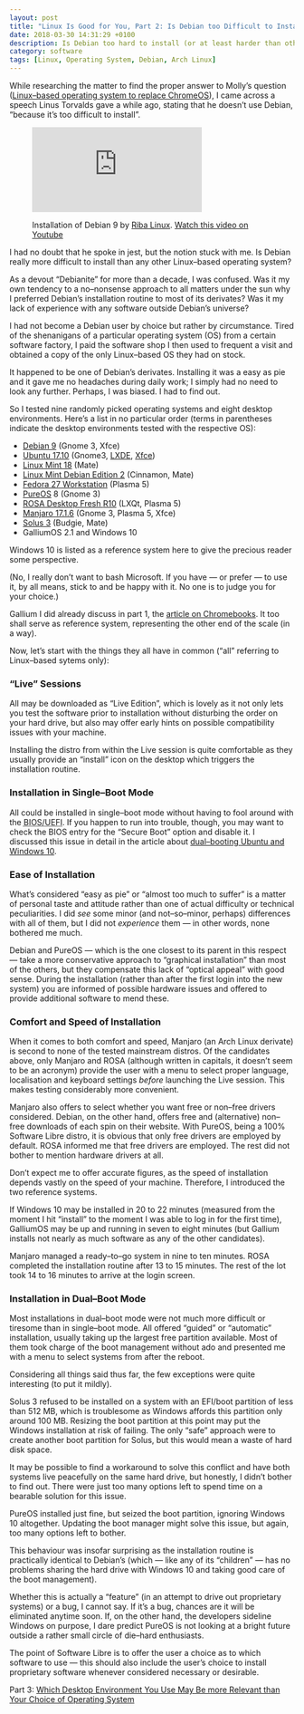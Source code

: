 ```yaml
---
layout: post
title: "Linux Is Good for You, Part 2: Is Debian too Difficult to Install?"
date: 2018-03-30 14:31:29 +0100
description: Is Debian too hard to install (or at least harder than others)?
category: software
tags: [Linux, Operating System, Debian, Arch Linux]
---
```

While researching the matter to find the proper answer to Molly’s question (<a href="{{ site.baseurl }}{% post_url 2018-03-29-easy-guide-linux-chromebooks %}">Linux–based operating system to replace Chrome<abbr>OS</abbr></a>), I came across a speech Linus Torvalds gave a while ago, stating that he doesn’t use Debian, “because it’s too difficult to install”.<!--more-->

<figure>
<div class="youtube">
<iframe src="https://www.youtube.com/embed/sd7SMnsEEYM" frameborder="0" allowfullscreen></iframe>
</div>
<figcaption>
<p>Installation of Debian 9 by <a rel="external" title="Youtube channel of Riba Linux" href="https://www.youtube.com/channel/UCuHJawjMUOk4gjywwDg727w">Riba Linux</a>. <a rel="external" href="https://www.youtube.com/watch?v=sd7SMnsEEYM">Watch this video on Youtube</a></p>
</figcaption>
</figure>

I had no doubt that he spoke in jest, but the notion stuck with me. Is Debian really more difficult to install than any other Linux–based operating system?

As a devout “Debianite” for more than a decade, I was confused. Was it my own tendency to a no–nonsense approach to all matters under the sun why I preferred Debian’s installation routine to most of its derivates? Was it my lack of experience with any software outside Debian’s universe?

I had not become a Debian user by choice but rather by circumstance. Tired of the shenanigans of a particular operating system (<abbr>OS</abbr>) from a certain software factory, I paid the software shop I then used to frequent a visit and obtained a copy of the only Linux–based <abbr>OS</abbr> they had on stock.

It happened to be one of Debian’s derivates. Installing it was a easy as pie and it gave me no headaches during daily work; I simply had no need to look any further. Perhaps, I was biased. I had to find out.

So I tested nine randomly picked operating systems and eight desktop environments. Here’s a list in no particular order (terms in parentheses indicate the desktop environments tested with the respective <abbr>OS</abbr>):

<ul>
<li><a rel="external" title="home page of Debian" href="https://www.debian.org/">Debian 9</a> (Gnome 3, <abbr>Xfce</abbr>)</li>
<li><a rel="external" title="home page of Ubuntu" href="https://www.ubuntu.com/">Ubuntu 17.10</a> (Gnome3, <a rel="external" title="home page of Lubuntu" href="https://lubuntu.net/"><abbr>LXDE</abbr></a>, <a rel="external" title="home page of Xubuntu" href="https://xubuntu.org/"><abbr>Xfce</abbr></a>)</li>
<li><a rel="external" title="home page of Linux Mint" href="https://linuxmint.com/">Linux Mint 18</a> (Mate)</li>
<li><a rel="external" title="home page of LMDE" href="https://www.linuxmint.com/download_lmde.php">Linux Mint Debian Edition 2</a> (Cinnamon, Mate)</li>
<li><a rel="external" title="home page of Fedora" href="https://getfedora.org/">Fedora 27 Workstation</a> (Plasma 5)</li>
<li><a rel="external" title="home page of PureOS" href="https://www.pureos.net/">Pure<abbr>OS</abbr></a> 8 (Gnome 3)</li>
<li><a rel="external" title="home page of ROSA" href="http://www.rosalab.com/">ROSA Desktop Fresh <abbr>R10</abbr></a> (<abbr>LXQt</abbr>, Plasma 5)</li>
<li><a rel="external" title="home page of Manjaro" href="https://manjaro.org/">Manjaro 17.1.6</a> (Gnome 3, Plasma 5, <abbr>Xfce</abbr>)</li>
<li><a rel="external" title="home page of Solus" href="https://solus-project.com/">Solus 3</a> (Budgie, Mate)</li>
<li>Gallium<abbr>OS</abbr> 2.1 and Windows 10</li>
</ul>

Windows 10 is listed as a reference system here to give the precious reader some perspective.

(No, I really don’t want to bash Microsoft. If you have — or prefer — to use it, by all means, stick to and be happy with it. No one is to judge you for your choice.)

Gallium I did already discuss in part 1, the <a href="{{ site.baseurl }}{% post_url 2018-03-29-easy-guide-linux-chromebooks %}">article on
Chromebooks</a>. It too shall serve as reference system, representing the other end of the scale (in a way).

Now, let’s start with the things they all have in common (“all” referring to Linux–based sytems only):

<h3>“Live” Sessions</h3>

All may be downloaded as “Live Edition”, which is lovely as it not only lets you test the software prior to installation without disturbing the order on your hard drive, but also may offer early hints on possible compatibility issues with your machine.

Installing the distro from within the Live session is quite comfortable as they usually provide an “install” icon on the desktop which triggers the installation routine.

<h3>Installation in Single–Boot Mode</h3>

All could be installed in single–boot mode without having to fool around with the <abbr title="Basic Input/Output System/Unified Exensible Firmware Interface">BIOS/UEFI</abbr>. If you happen to run into trouble, though, you may want to check the BIOS entry for the “Secure Boot” option and disable it. I discussed this issue in detail in the article about <a href="{{ site.baseurl }}{% post_url 2017-11-27-dual-boot-linux-windows %}">dual–booting Ubuntu and Windows 10</a>.

<h3>Ease of Installation</h3>

What’s considered “easy as pie” or “almost too much to suffer” is a matter of personal taste and attitude rather than one of actual difficulty or technical peculiarities. I did <em>see</em> some minor (and not–so–minor, perhaps) differences with all of them, but I did not <em>experience</em> them — in other words, none bothered me much.

Debian and Pure<abbr>OS</abbr> — which is the one closest to its parent in this respect — take a more conservative approach to “graphical installation” than most of the others, but they compensate this lack of “optical appeal” with good sense. During the installation (rather than after the first login into the new system) you are informed of possible hardware issues and offered to provide additional software to mend these.

<h3>Comfort and Speed of Installation</h3>

When it comes to both comfort and speed, Manjaro (an Arch Linux derivate) is second to none of the tested mainstream distros. Of the candidates above, only Manjaro and ROSA (although written in capitals, it doesn’t seem to be an acronym) provide the user with a menu to select proper language, localisation and keyboard settings <em>before</em> launching the Live session. This makes testing considerably more convenient.

Manjaro also offers to select whether you want free or non–free drivers considered. Debian, on the other hand, offers free and (alternative) non–free downloads of each spin on their website. With Pure<abbr>OS</abbr>, being a 100% Software Libre distro, it is obvious that only free drivers are employed by default. <abbr>ROSA</abbr> informed me that free drivers are employed. The rest did not bother to mention hardware drivers at all.

Don’t expect me to offer accurate figures, as the speed of installation depends vastly on the speed of your machine. Therefore, I introduced the two reference systems.

If Windows 10 may be installed in 20 to 22 minutes (measured from the moment I hit “install” to the moment I was able to log in for the first time), Gallium<abbr>OS</abbr> may be up and running in seven to eight minutes (but Gallium installs not nearly as much software as any of the other candidates).

Manjaro managed a ready–to–go system in nine to ten minutes. ROSA completed the installation routine after 13 to 15 minutes. The rest of the lot took 14 to 16 minutes to arrive at the login screen.

<h3>Installation in Dual–Boot Mode</h3>

Most installations in dual–boot mode were not much more difficult or tiresome than in single–boot mode. All offered “guided” or “automatic” installation, usually taking up the largest free partition available. Most of them took charge of the boot management without ado and presented me with a menu to select systems from after the reboot.

Considering all things said thus far, the few exceptions were quite interesting (to put it mildly).

Solus 3 refused to be installed on a system with an <abbr>EFI</abbr>/boot partition of less than 512 <abbr>MB</abbr>, which is troublesome as Windows affords this partition only around 100 <abbr>MB</abbr>. Resizing the boot partition at this point may put the Windows installation at risk of failing. The only “safe” approach were to create another boot partition for Solus, but this would mean a waste of hard disk space.

It may be possible to find a workaround to solve this conflict and have both systems live peacefully on the same hard drive, but honestly, I didn’t bother to find out. There were just too many options left to spend time on a bearable solution for this issue.

Pure<abbr>OS</abbr> installed just fine, but seized the boot partition, ignoring Windows 10 altogether. Updating the boot manager might solve this issue, but again, too many options left to bother.

This behaviour was insofar surprising as the installation routine is practically identical to Debian’s (which — like any of its “children” — has no problems sharing the hard drive with Windows 10 and taking good care of the boot management).

Whether this is actually a “feature” (in an attempt to drive out proprietary systems) or a bug, I cannot say. If it’s a bug, chances are it will be eliminated anytime soon. If, on the other hand, the developers sideline Windows on purpose, I dare predict Pure<abbr>OS</abbr> is not looking at a bright future outside a rather small circle of die–hard enthusiasts.

The point of Software Libre is to offer the user a choice as to which software to use — this should also include the user’s choice to install proprietary software whenever considered necessary or desirable.

Part 3: <a href="{{ site.baseurl }}{% post_url 2018-03-31-easy-guide-linux-desktop-environment %}">Which Desktop Environment You Use May Be more Relevant than Your Choice of Operating System</a>
